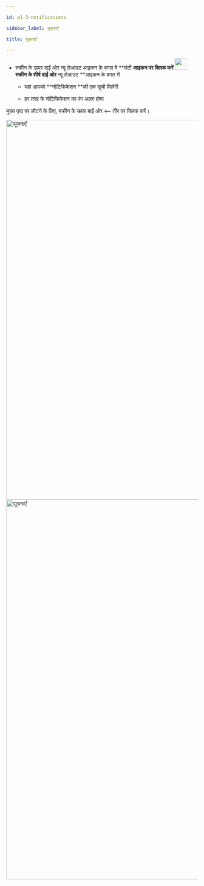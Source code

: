 ```yaml
---

id: p1-3-notifications

sidebar_label: सूचनाएँ

title: सूचनाएँ

---
```


 

- स्क्रीन के ऊपर दाईं ओर न्यू लेआउट आइकन के बगल में **घंटी **आइकन पर क्लिक करें <img src="/assets/notification.png" width="30px" alt="" /> स्क्रीन के शीर्ष दाईं ओर** न्यू लेआउट **आइकन के बगल में

  - यहां आपको **नोटिफिकेशन **की एक सूची मिलेगी

  - हर तरह के नोटिफिकेशन का रंग अलग होगा

 

मुख्य पृष्ठ पर लौटने के लिए, स्क्रीन के ऊपर बाईं ओर <—— तीर पर क्लिक करें।

<img src="/AutographaV2-1-0/notification1.png"  width="1000px" alt="सूचनाएँ" />

<img src="/AutographaV2-1-0/notification2.png"  width="1000px" alt="सूचनाएँ" />